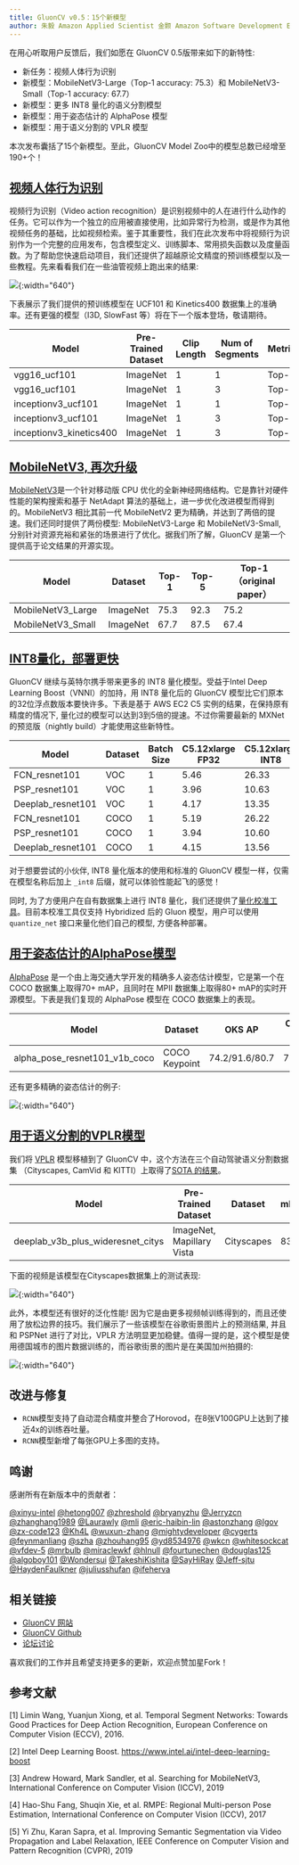 ```yaml
---
title: GluonCV v0.5：15个新模型
author: 朱毅 Amazon Applied Scientist 金颢 Amazon Software Development Engineer
---
```


在用心听取用户反馈后，我们如愿在 GluonCV 0.5版带来如下的新特性:

- 新任务：视频人体行为识别
- 新模型：MobileNetV3-Large（Top-1 accuracy: 75.3）和 MobileNetV3-Small（Top-1 accuracy: 67.7）
- 新模型：更多 INT8 量化的语义分割模型
- 新模型：用于姿态估计的 AlphaPose 模型
- 新模型：用于语义分割的 VPLR 模型

本次发布囊括了15个新模型。至此，GluonCV Model Zoo中的模型总数已经增至190+个！


## [视频人体行为识别](https://gluon-cv.mxnet.io/model_zoo/action_recognition.html)

视频行为识别（Video action recognition）是识别视频中的人在进行什么动作的任务。它可以作为一个独立的应用被直接使用，比如异常行为检测，或是作为其他视频任务的基础，比如视频检索。鉴于其重要性，我们在此次发布中将视频行为识别作为一个完整的应用发布，包含模型定义、训练脚本、常用损失函数以及度量函数。为了帮助您快速启动项目，我们还提供了超越原论文精度的预训练模型以及一些教程。先来看看我们在一些油管视频上跑出来的结果:

![](img/gluon-cv-0.5-action_recognition_youtube.gif){:width="640"}

下表展示了我们提供的预训练模型在 UCF101 和 Kinetics400 数据集上的准确率。还有更强的模型（I3D, SlowFast 等）将在下一个版本登场，敬请期待。

| Model               | Pre-Trained Dataset      | Clip Length | Num of Segments |  Metric | Dataset | Accuracy |
|---------------------------|--------|-----|--------|-----|---|-----|
| vgg16_ucf101 | ImageNet  | 1 | 1 |  Top-1  |  UCF101 |  81.5  |
| vgg16_ucf101 | ImageNet  | 1 | 3 |  Top-1  | UCF101 |  83.4  |
| inceptionv3_ucf101 | ImageNet  | 1 | 1 |  Top-1  | UCF101 |  85.6  |
| inceptionv3_ucf101 | ImageNet  | 1 | 3 |  Top-1  |   UCF101 | 88.1  |
| inceptionv3_kinetics400 |   ImageNet | 1 | 3 |  Top-1   | Kinetics400 | 72.5   |


## [MobileNetV3, 再次升级](https://gluon-cv.mxnet.io/model_zoo/classification.html#mobilenet)

[MobileNetV3](https://arxiv.org/abs/1905.02244)是一个针对移动版 CPU 优化的全新神经网络结构。它是靠针对硬件性能的架构搜索和基于 NetAdapt 算法的基础上，进一步优化改进模型而得到的。MobileNetV3 相比其前一代 MobileNetV2 更为精确，并达到了两倍的提速。我们还同时提供了两份模型: MobileNetV3-Large 和 MobileNetV3-Small, 分别针对资源充裕和紧张的场景进行了优化。据我们所了解，GluonCV 是第一个提供高于论文结果的开源实现。

| Model                     | Dataset | Top-1 | Top-5 | Top-1（original paper） |
|---------------------|------|-------|-------|--------|
| MobileNetV3_Large  | ImageNet | 75.3 | 92.3 | 75.2 |
| MobileNetV3_Small  | ImageNet | 67.7 | 87.5 | 67.4 |


## [INT8量化，部署更快](https://gluon-cv.mxnet.io/build/examples_deployment/int8_inference.html)

GluonCV 继续与英特尔携手带来更多的 INT8 量化模型。受益于Intel Deep Learning Boost（VNNI）的加持，用 INT8 量化后的 GluonCV 模型比它们原本的32位浮点数版本要快许多。下表是基于 AWS EC2 C5 实例的结果，在保持原有精度的情况下, 量化过的模型可以达到3到5倍的提速。不过你需要最新的 MXNet 的预览版（nightly build）才能使用这些新特性。

Model | Dataset | Batch Size | C5.12xlarge FP32 | C5.12xlarge INT8 | Speedup | FP32 Acc | INT8 Acc
-- | -- | -- | -- | -- | -- | -- | --
FCN_resnet101 | VOC | 1 | 5.46 | 26.33 | 4.82 | 97.97% | 98.00%
PSP_resnet101 | VOC | 1 | 3.96 | 10.63 | 2.68 | 98.46% | 98.45%
Deeplab_resnet101 | VOC | 1 | 4.17 | 13.35 | 3.20 | 98.36% | 98.34%
FCN_resnet101 | COCO | 1 | 5.19 | 26.22 | 5.05 | 91.28% | 90.96%
PSP_resnet101 | COCO | 1 | 3.94 | 10.60 | 2.69 | 91.82% | 91.88%
Deeplab_resnet101 | COCO | 1 | 4.15 | 13.56 | 3.27 | 91.86% | 91.98%

对于想要尝试的小伙伴, INT8 量化版本的使用和标准的 GluonCV 模型一样，仅需在模型名称后加上 `_int8` 后缀，就可以体验性能起飞的感觉！

同时, 为了方便用户在自有数据集上进行 INT8 量化，我们还提供了[量化校准工具](https://gluon-cv.mxnet.io/build/examples_deployment/int8_inference.html#calibration-tool)。目前本校准工具仅支持 Hybridized 后的 Gluon 模型，用户可以使用 `quantize_net` 接口来量化他们自己的模型, 方便各种部署。

## [用于姿态估计的AlphaPose模型](https://gluon-cv.mxnet.io/model_zoo/pose.html#alphapose)

[AlphaPose](https://arxiv.org/abs/1612.00137) 是一个由上海交通大学开发的精确多人姿态估计模型，它是第一个在 COCO 数据集上取得70+ mAP，且同时在 MPII 数据集上取得80+ mAP的实时开源模型。下表是我们复现的 AlphaPose 模型在 COCO 数据集上的表现。

| Model                     | Dataset |OKS AP | OKS AP（with flip） |
|---------------------------|---|----|-------|
| alpha_pose_resnet101_v1b_coco | COCO Keypoint  | 74.2/91.6/80.7 | 76.7/92.6/82.9 |

还有更多精确的姿态估计的例子:

![](img/gluon-cv-0.5-pose_estimation.gif){:width="640"}


## [用于语义分割的VPLR模型](https://gluon-cv.mxnet.io/model_zoo/segmentation.html#cityscapes-dataset)
我们将 [VPLR](https://arxiv.org/abs/1812.01593) 模型移植到了 GluonCV 中，这个方法在三个自动驾驶语义分割数据集 （Cityscapes, CamVid 和 KITTI）上取得了[SOTA 的结果](https://paperswithcode.com/paper/improving-semantic-segmentation-via-video)。

| Model               | Pre-Trained Dataset      | Dataset | mIoU | iIoU | 
|---------------------------|--------|-----|--------|-------|
| deeplab_v3b_plus_wideresnet_citys | ImageNet, Mapillary Vista  | Cityscapes |  83.5  | 64.4  |

下面的视频是该模型在Cityscapes数据集上的测试表现:

![](img/gluon-cv-0.5-semantic_segmentation_vplr.gif){:width="640"}

此外，本模型还有很好的泛化性能! 因为它是由更多视频帧训练得到的，而且还使用了放松边界的技巧。我们展示了一些该模型在谷歌街景图片上的预测结果, 并且和 PSPNet 进行了对比，VPLR 方法明显更加稳健。值得一提的是，这个模型是使用德国城市的图片数据训练的，而谷歌街景的图片是在美国加州拍摄的:

![](img/gluon-cv-0.5-semantic_segmentation_gsv.gif){:width="640"}

## 改进与修复

- `RCNN`模型支持了自动混合精度并整合了Horovod，在8张V100GPU上达到了接近4x的训练吞吐量。
- `RCNN`模型新增了每张GPU上多图的支持。

## 鸣谢

感谢所有在新版本中的贡献者：

[@xinyu-intel](https://github.com/xinyu-intel) [@hetong007](https://github.com/hetong007) [@zhreshold](https://github.com/zhreshold) [@bryanyzhu](https://github.com/bryanyzhu) [@Jerryzcn](https://github.com/Jerryzcn) [@zhanghang1989](https://github.com/zhanghang1989) [@Laurawly](https://github.com/Laurawly) [@mli](https://github.com/mli) [@eric-haibin-lin](https://github.com/eric-haibin-lin) [@astonzhang](https://github.com/astonzhang) [@lgov](https://github.com/lgov) [@zx-code123](https://github.com/zx-code123) [@Kh4L](https://github.com/Kh4L) [@wuxun-zhang](https://github.com/wuxun-zhang) [@mightydeveloper](https://github.com/mightydeveloper) [@cygerts](https://github.com/cygerts) [@feynmanliang](https://github.com/feynmanliang) [@szha](http://github.com/szha) [@zhouhang95](http://github.com/zhouhang95) [@yd8534976](http://github.com/yd8534976) [@wkcn](http://github.com/wkcn) [@whitesockcat](http://github.com/whitesockcat) [@vfdev-5](http://github.com/vfdev-5) [@mrbulb](http://github.com/mrbulb) [@miraclewkf](http://github.com/miraclewkf) [@hlnull](http://github.com/hlnull) [@fourtunechen](http://github.com/fourtunechen) [@douglas125](http://github.com/douglas125) [@algoboy101](http://github.com/algoboy101) [@Wondersui](http://github.com/Wondersui) [@TakeshiKishita](https://github.com/TakeshiKishita) [@SayHiRay](https://github.com/SayHiRay) [@Jeff-sjtu](https://github.com/Jeff-sjtu) [@HaydenFaulkner](https://github.com/HaydenFaulkner) [@juliusshufan](https://github.com/juliusshufan) [@ifeherva](https://github.com/ifeherva)

## 相关链接

- [GluonCV 网站](https://gluon-cv.mxnet.io/index.html)
- [GluonCV Github](https://github.com/dmlc/gluon-cv)
- [论坛讨论](https://discuss.gluon.ai/)

喜欢我们的工作并且希望支持更多的更新，欢迎点赞加星Fork！

## 参考文献

[1] Limin Wang, Yuanjun Xiong, et al. Temporal Segment Networks: Towards Good Practices for Deep Action Recognition, European Conference on Computer Vision (ECCV), 2016.

[2] Intel Deep Learning Boost. https://www.intel.ai/intel-deep-learning-boost

[3] Andrew Howard, Mark Sandler, et al. Searching for MobileNetV3, International Conference on Computer Vision (ICCV), 2019

[4] Hao-Shu Fang, Shuqin Xie, et al. RMPE: Regional Multi-person Pose Estimation, International Conference on Computer Vision (ICCV), 2017

[5] Yi Zhu, Karan Sapra, et al. Improving Semantic Segmentation via Video Propagation and Label Relaxation, IEEE Conference on Computer Vision and Pattern Recognition (CVPR), 2019
